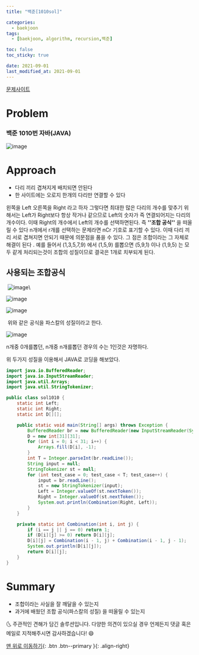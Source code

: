 ```yaml
---
title: "백준[1010sol]" 

categories:
  - baekjoon
tags:
  - [baekjoon, algorithm, recursion,백준]

toc: false
toc_sticky: true

date: 2021-09-01
last_modified_at: 2021-09-01
---
```

[문제사이트](https://www.acmicpc.net/problem/1010)

# Problem
### 백준 1010번 자바(JAVA) 

![image](https://user-images.githubusercontent.com/69495129/131683721-56d49a99-60ed-4d43-8120-808dce664dd2.png)



# Approach

- 다리 끼리 겹쳐지게 배치되면 안된다
- 한 사이트에는 오로지 한개의 다리만 연결할 수 있다

왼쪽을 Left 오른쪽을 Right 라고 하자 그렇다면 최대한 많은 다리의 개수를 맞추기 위해서는 Left가 Right보다 항상 작거나 같으므로 Left의 숫자가 즉 연결되어지는 다리의 개수이다. 이때 Right의 개수에서 Left의 개수를 선택하면된다. 즉 **''조합 공식''** 을 떠올릴 수 있다 n개에서 r개를 선택하는 문제라면 nCr  기호로 표기할 수 있다. 이때 다리 끼리 서로 겹쳐지면 안되기 때문에 의문점을 품을 수 있다. 그 점은 조합이라는 그 자체로 해결이 된다 . 예를 들어서 (1,3,5,7,9) 에서 (1,5,9) 를뽑으면 (5,9,1) 이나 (1,9,5) 는 모두 같게 처리되는것이 조합의 성질이므로 결국은 1개로 치부되게 된다.

## 사용되는 조합공식

​                                ![image](https://user-images.githubusercontent.com/69495129/131684447-4e2c966f-0f5e-4f02-b387-3ac096d7dcc3.png)\

![image](https://user-images.githubusercontent.com/69495129/131684477-855d0018-8c81-43b2-b020-dcb75106de66.png)

![image](https://user-images.githubusercontent.com/69495129/131684507-bd57818f-17ad-4f0d-923a-81c191add1d1.png)



​								위와 같은 공식을 파스칼의 성질이라고 한다.



![image](https://user-images.githubusercontent.com/69495129/131684655-15e2018e-0130-4e20-88a1-f9b32e2b0a84.png)

n개중 0개를뽑던, n개중 n개를뽑던 경우의 수는 1인것은 자명하다.

위 두가지 성질을 이용해서 JAVA로 코딩을 해보았다.

```java
import java.io.BufferedReader;
import java.io.InputStreamReader;
import java.util.Arrays;
import java.util.StringTokenizer;

public class sol1010 {
    static int Left;
    static int Right;
    static int D[][];

    public static void main(String[] args) throws Exception {
        BufferedReader br = new BufferedReader(new InputStreamReader(System.in));
        D = new int[31][31];
        for (int i = 0; i < 31; i++) {
            Arrays.fill(D[i], -1);
        }
        int T = Integer.parseInt(br.readLine());
        String input = null;
        StringTokenizer st = null;
        for (int test_case = 0; test_case < T; test_case++) {
            input = br.readLine();
            st = new StringTokenizer(input);
            Left = Integer.valueOf(st.nextToken());
            Right = Integer.valueOf(st.nextToken());
            System.out.println(Combination(Right, Left));
        }
    }

    private static int Combination(int i, int j) {
        if (i == j || j == 0) return 1;
        if (D[i][j] >= 0) return D[i][j];
        D[i][j] = Combination(i - 1, j) + Combination(i - 1, j - 1);
        System.out.println(D[i][j]);
        return D[i][j];
    }
}


```



# Summary 

- 조합이라는 사실을 잘 깨달을 수 있는지
- 과거에 배웠던 조합 공식(파스칼의 성질) 을 떠올릴 수 있는지

🌜 주관적인 견해가 담긴 솔루션입니다. 다양한 의견이 있으실 경우
    언제든지 댓글 혹은 메일로 지적해주시면 감사하겠습니다! 😄

[맨 위로 이동하기](#){: .btn .btn--primary }{: .align-right}

